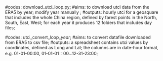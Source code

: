 #codes:   download_utci_loop.py;
#aims:    to download utci data from the ERA5 by year;
         modify year manually ;
#outputs: hourly utci for a geosquare that includes the whole China region, defined by farest points in the North, South, East, West;
         for each year it produces 12 folders that includes day files;


#codes:   utci_convert_loop_*year*;
#aims:    to convert datafile downloaded from ERA5 to csv file;
#outputs: a spreadsheet contains utci values by coordinates, defined as Long and Lat;
         the columns are in date-hour format, e.g. 01-01-00:00, 01-01-01：00...12-31-23:00;
